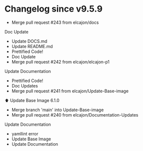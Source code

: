 # Changelog since v9.5.9
- Merge pull request #243 from elcajon/docs

Doc Update 
- Update DOCS.md 
- Update README.md 
- Prettified Code! 
- Doc Update 
- Merge pull request #242 from elcajon/elcajon-p1

Update Documentation 
- Prettified Code! 
- Doc Updates 
- Merge pull request #241 from elcajon/Update-Base-image

⬆️ Update Base Image 6.1.0 
- Merge branch 'main' into Update-Base-image 
- Merge pull request #240 from elcajon/Documentation-Updates

Update Documentation 
- yamllint error 
- Update Base Image 
- Update Documentation 
